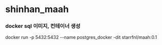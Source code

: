 # shinhan_maah

### docker sql 이미지, 컨테이너 생성
docker run -p 5432:5432 --name postgres_docker -dit starrfnl/maah:0.1
